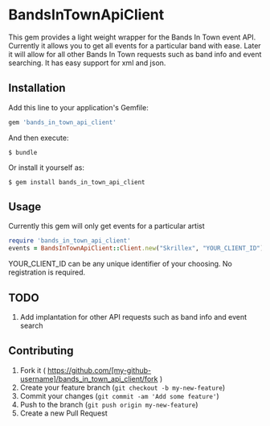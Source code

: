 # BandsInTownApiClient

This gem provides a light weight wrapper for the Bands In Town event API. Currently it allows you to get all events for a particular band with ease. Later it will allow for all other Bands In Town requests such as band info and event searching. It has easy support for xml and json.

## Installation

Add this line to your application's Gemfile:

```ruby
gem 'bands_in_town_api_client'
```

And then execute:

    $ bundle

Or install it yourself as:

    $ gem install bands_in_town_api_client

## Usage

Currently this gem will only get events for a particular artist

```ruby
require 'bands_in_town_api_client'
events = BandsInTownApiClient::Client.new("Skrillex", "YOUR_CLIENT_ID").events
```
YOUR_CLIENT_ID can be any unique identifier of your choosing. No registration is required.

## TODO

1. Add implantation for other API requests such as band info and event search

## Contributing

1. Fork it ( https://github.com/[my-github-username]/bands_in_town_api_client/fork )
2. Create your feature branch (`git checkout -b my-new-feature`)
3. Commit your changes (`git commit -am 'Add some feature'`)
4. Push to the branch (`git push origin my-new-feature`)
5. Create a new Pull Request
